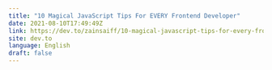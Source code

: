 ```yaml
---
title: "10 Magical JavaScript Tips For EVERY Frontend Developer"
date: 2021-08-10T17:49:49Z
link: https://dev.to/zainsaiff/10-magical-javascript-tips-for-every-frontend-developer-1cig?utm_medium=RSS&utm_source=news.12bit.vn
site: dev.to
language: English
draft: false
---
```

